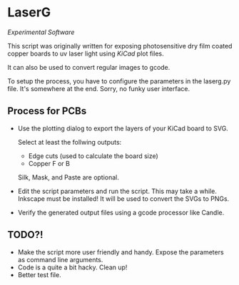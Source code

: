 LaserG
======

_Experimental Software_

This script was originally written for exposing photosensitive dry film coated copper boards to uv laser light using *KiCad* plot files.

It can also be used to convert regular images to gcode.

To setup the process, you have to configure the parameters in the laserg.py file. It's somewhere at the end. Sorry, no funky user interface.

Process for PCBs
----------------

* Use the plotting dialog to export the layers of your KiCad board to SVG.

  Select at least the follwing outputs:
  * Edge cuts (used to calculate the board size)
  * Copper F or B

  Silk, Mask, and Paste are optional.
* Edit the script parameters and run the script. This may take a while. Inkscape must be installed! It will be used to convert the SVGs to PNGs.
* Verify the generated output files using a gcode processor like Candle.

TODO?!
------

* Make the script more user friendly and handy. Expose the parameters as command line arguments.
* Code is a quite a bit hacky. Clean up!
* Better test file.